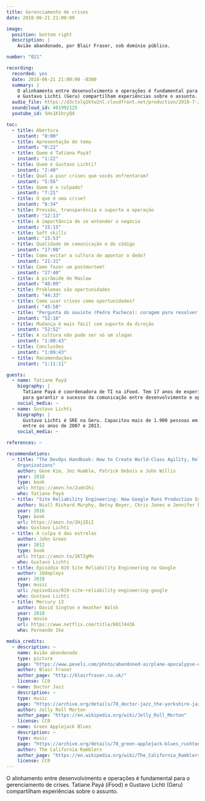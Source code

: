 ```yaml
---
title: Gerenciamento de crises
date: 2018-06-21 21:00:00

image:
  position: bottom right
  description: |
    Avião abandonado, por Blair Fraser, sob domínio público.

number: "021"

recording:
  recorded: yes
  date: 2018-06-21 21:00:00 -0300
  summary: |
    O alinhamento entre desenvolvimento e operações é fundamental para o gerenciamento de crises. Tatiane Payá (iFood)
    e Gustavo Lichti (Geru) compartilham experiências sobre o assunto.
  audio_file: https://d3ctxlq1ktw2nl.cloudfront.net/production/2018-7-26/4256358-48000-2-32816ba7402d8.mp3
  soundcloud_id: 461992125
  youtube_id: 5Hs1K1hryQ4

toc:
  - title: Abertura
    instant: "0:00"
  - title: Apresentação do tema
    instant: "0:22"
  - title: Quem é Tatiana Payá?
    instant: "1:22"
  - title: Quem é Gustavo Lichti?
    instant: "2:40"
  - title: Qual a pior crises que vocês enfrentaram?
    instant: "5:56"
  - title: Quem é o culpado?
    instant: "7:21"
  - title: O que é uma crise?
    instant: "8:34"
  - title: Pressão, transparência e suporte a operação
    instant: "12:13"
  - title: A importância de se entender o negócio
    instant: "15:15"
  - title: Soft skills
    instant: "15:53"
  - title: Qualidade de comunicação e de código
    instant: "17:00"
  - title: Como evitar a cultura de apontar o dedo?
    instant: "21:31"
  - title: Como fazer um postmortem?
    instant: "27:40"
  - title: A pirâmide de Maslow
    instant: "40:09"
  - title: Problemas são oportunidades
    instant: "44:33"
  - title: Como usar crises como oportunidades?
    instant: "45:58"
  - title: "Pergunta do ouvinte (Pedro Pacheco): coragem para resolver problemas é uma soft skill ou é resiliência?"
    instant: "52:16"
  - title: Mudança é mais fácil com suporte da direção
    instant: "52:52"
  - title: A cultura não pode ser só um slogan
    instant: "1:00:43"
  - title: Conclusões
    instant: "1:09:43"
  - title: Recomendações
    instant: "1:11:11"

guests:
  - name: Tatiane Payá
    biography: |
      Tatiane Payá é coordenadora de TI na iFood. Tem 17 anos de experiência em TI e tem há 5 anos tem trabalhado
      para garantir o sucesso da comunicação entre desenvolvimento e operações.
    social_media: ~
  - name: Gustavo Lichti
    biography: |
      Gustavo Lichti é SRE na Geru. Capacitou mais de 1.900 pessoas em GNU/Linux, VoIP e infra-estrutura de rede
      entre os anos de 2007 e 2013.
    social_media: ~

references: ~

recommendations:
  - title: "The DevOps Handbook: How to Create World-Class Agility, Reliability, and Security in Technology 
    Organizations"
    author: Gene Kim, Jez Humble, Patrick Debois e John Willis
    year: 2016
    type: book
    url: https://amzn.to/2udnIhi
    who: Tatiane Payá
  - title: "Site Reliability Engineering: How Google Runs Production Systems"
    author: Niall Richard Murphy, Betsy Beyer, Chris Jones e Jennifer Petoff
    year: 2016
    type: book
    url: https://amzn.to/2Hj2EiI
    who: Gustavo Lichti
  - title: A culpa é das estrelas
    author: John Green
    year: 2012
    type: book
    url: https://amzn.to/2KTZgMn
    who: Gustavo Lichti
  - title: Episódio 019 Site Reliability Engineering no Google
    author: 10deploys
    year: 2018
    type: music
    url: /episodios/019-site-reliability-engineering-google
    who: Gustavo Lichti
  - title: Mercury 13
    author: David Sington e Heather Walsh
    year: 2018
    type: movie
    url: https://www.netflix.com/title/80174436
    who: Fernando Ike

media_credits:
  - description: ~
    name: Avião abandonado
    type: picture
    page: "https://www.pexels.com/photo/abandoned-airplane-apocalypse-crash-6709/"
    author: Blair Fraser
    author_page: "http://blairfraser.co.uk/"
    license: CC0
  - name: Doctor Jazz
    description: ~
    type: music
    page: "https://archive.org/details/78_doctor-jazz_the-yorkshire-jazz-band-alan-cooper-dickie-hawdon-eddie-odonnell-kit-b_gbia0009430b"
    author: Jelly Roll Morton
    author_page: "https://en.wikipedia.org/wiki/Jelly_Roll_Morton"
    license: CC0
  - name: Green Applejack Blues
    description: ~
    type: music
    page: "https://archive.org/details/78_green-applejack-blues_rushtons-california-ramblers-chuck-mackey-paul-weigand-rosy_gbia0030436b"
    author: The California Ramblers
    author_page: "https://en.wikipedia.org/wiki/The_California_Ramblers"
    license: CC0
---
```


O alinhamento entre desenvolvimento e operações é fundamental para o gerenciamento de crises. Tatiane Payá (iFood)
e Gustavo Lichti (Geru) compartilham experiências sobre o assunto.
